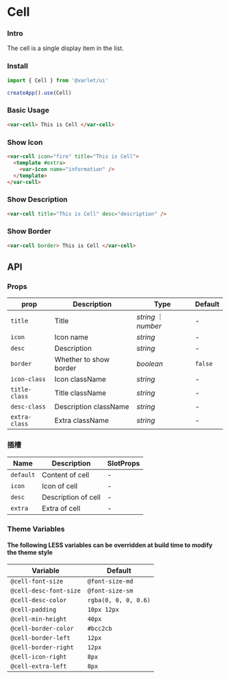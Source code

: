 # Cell

### Intro

The cell is a single display item in the list.

### Install

```js
import { Cell } from '@varlet/ui'

createApp().use(Cell)
```

### Basic Usage

```html
<var-cell> This is Cell </var-cell>
```

### Show Icon
```html
<var-cell icon="fire" title="This is Cell">
  <template #extra>
    <var-icon name="information" />
  </template>
</var-cell>
```

### Show Description
```html
<var-cell title="This is Cell" desc="description" />
```

### Show Border
```html
<var-cell border> This is Cell </var-cell>
```

## API

### Props

| prop | Description | Type | Default |
| ----- | -------------- | -------- | ---------- |
| `title` | Title	| _string_ ｜ _number_ | - |
| `icon` | Icon name | _string_ | - |
| `desc` | Description | _string_ | - |
| `border` | Whether to show border | _boolean_ | `false` |
| `icon-class` | Icon className | _string_ | - |
| `title-class` | Title className | _string_ | - |
| `desc-class` | Description className | _string_ | - |
| `extra-class` | Extra className | _string_ | - |

### 插槽

| Name | Description | SlotProps |
| ----- | -------------- | -------- |
| `default` | Content of cell | - |
| `icon` | Icon of cell | - |
| `desc` | Description of cell | - |
| `extra` | Extra of cell | - |

### Theme Variables
#### The following LESS variables can be overridden at build time to modify the theme style

| Variable | Default |
| --- | --- |
| `@cell-font-size` | `@font-size-md` |
| `@cell-desc-font-size` | `@font-size-sm` |
| `@cell-desc-color` | `rgba(0, 0, 0, 0.6)` |
| `@cell-padding` | `10px 12px` |
| `@cell-min-height` | `40px` |
| `@cell-border-color` | `#bcc2cb` |
| `@cell-border-left` | `12px` |
| `@cell-border-right` | `12px` |
| `@cell-icon-right` | `8px` |
| `@cell-extra-left` | `8px` |
